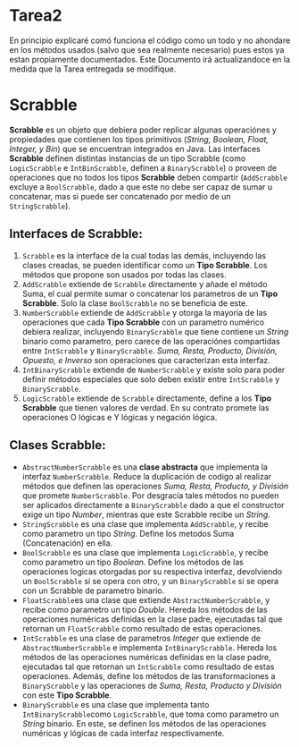 # Tarea2

En principio explicaré comó funciona el código como un todo y no ahondare en los métodos usados (salvo que sea realmente necesario) pues estos ya estan propiamente documentados. Este Documento irá actualizandoce en la medida que la Tarea entregada se modifique.

Scrabble
=================================
**Scrabble** es un objeto que debiera poder replicar algunas operaciónes y propiedades que contienen los tipos primitivos (*String, Boolean, Float, Integer, y Bin*) que se encuentran integrados en Java. Las interfaces **Scrabble** definen distintas instancias de un tipo Scrabble (como `LogicScrabble` e `IntBinScrabble`, definen a `BinaryScrabble`) o proveen de operaciones que no todos los tipos **Scrabble** deben compartir (`AddScrabble` excluye a `BoolScrabble`, dado a que este no debe ser capaz de sumar u concatenar, mas si puede ser concatenado por medio de un `StringScrabble`).

## Interfaces de Scrabble:
1. `Scrabble` es la interface de la cual todas las demás, incluyendo las clases creadas, se pueden identificar como un **Tipo Scrabble**. Los métodos que propone son usados por todas las clases.
2. `AddScrabble` extiende de `Scrabble` directamente y añade el método Suma, el cual permite sumar o concatenar los parametros de un **Tipo Scrabble**. Solo la clase `BoolScrabble` no se beneficia de este.
3. `NumberScrabble` extiende de `AddScrabble` y otorga la mayoria de las operaciones que cada **Tipo Scrabble** con un parametro numérico debiera realizar, incluyendo `BinaryScrabble` que tiene contiene un *String* binario como parametro, pero carece de las operaciónes compartidas entre `IntScrabble` y `BinaryScrabble`. *Suma, Resta, Producto, División, Opuesto, e Inverso* son operaciones que caracterizan esta interfaz.
4. `IntBinaryScrabble` extiende de `NumberScrabble` y existe solo para poder definir métodos especiales que solo deben existir entre `IntScrabble` y `BinaryScrabble`.
5. `LogicScrabble` extiende de `Scrabble` directamente, define a los **Tipo Scrabble** que tienen valores de verdad. En su contrato promete las operaciones O lógicas e Y lógicas y negación lógica.

## Clases Scrabble:
* `AbstractNumberScrabble` es una **clase abstracta** que implementa la interfaz `NumberScrabble`. Reduce la duplicación de codigo al realizar métodos que definen las operaciones *Suma, Resta, Producto, y División* que promete `NumberScrabble`. Por desgracía tales métodos no pueden ser aplicados directamente a `BinaryScrabble` dado a que el constructor exige un tipo *Number*, mientras que este Scrabble recibe un *String*.
* `StringScrabble` es una clase que implementa `AddScrabble`, y recibe como parametro un tipo *String*. Define los metodos Suma (Concatenación) en ella.
* `BoolScrabble` es una clase que implementa `LogicScrabble`, y recibe como parametro un tipo *Boolean*. Define los métodos de las operaciones logicas otorgadas por su respectiva interfaz, devolviendo un `BoolScrabble` si se opera con otro, y un `BinaryScrabble` si se opera con un Scrabble de parametro binario.
* `FloatScrabble`es una clase que extiende `AbstractNumberScrabble`, y recibe como parametro un tipo *Double*. Hereda los métodos de las operaciones numéricas definidas en la clase padre, ejecutadas tal que retornan un `FloatScrabble` como resultado de estas operaciones.
* `IntScrabble` es una clase de parametros *Integer* que extiende de `AbstractNumberScrabble` e implementa `IntBinaryScrabble`. Hereda los métodos de las operaciones numéricas definidas en la clase padre, ejecutadas tal que retornan un `IntScrabble` como resultado de estas operaciones. Además, define los métodos de las transformaciones a `BinaryScrabble` y las operaciones de *Suma, Resta, Producto y División* con este **Tipo Scrabble**.
* `BinaryScrabble` es una clase que implementa tanto `IntBinaryScrabble`como `LogicScrabble`, que toma como parametro un *String* binario. En este, se definen los métodos de las operaciones numéricas y lógicas de cada interfaz respectivamente.
